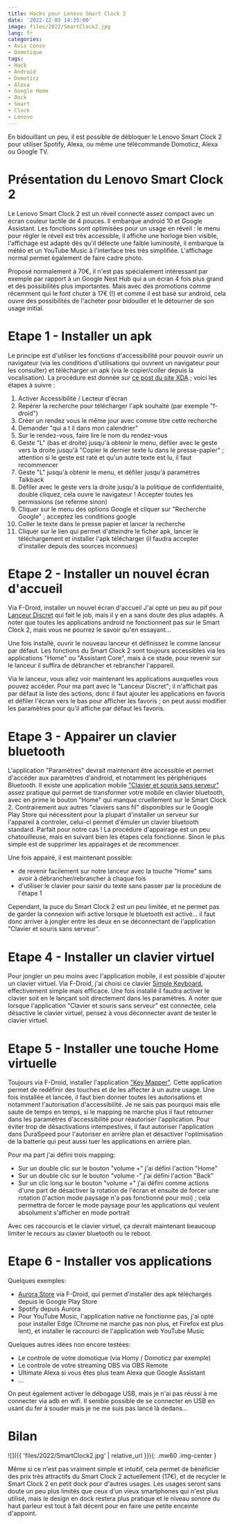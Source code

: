```yaml
---
title: Hacks pour Lenovo Smart Clock 2
date: '2022-12-03 14:35:00'
image: files/2022/SmartClock2.jpg
lang: fr
categories:
- Avis Conso
- Domotique
tags:
- Hack
- Android
- Domoticz
- Alexa
- Google Home
- Dock
- Smart
- Clock
- Lenovo
---
```


En bidouillant un peu, il est possible de débloquer le Lenovo Smart Clock 2 pour utiliser Spotify, Alexa, ou même une télécommande Domoticz, Alexa ou Google TV.

# Présentation du Lenovo Smart Clock 2
Le Lenovo Smart Clock 2 est un réveil connecté assez compact avec un écran couleur tactile de 4 pouces. Il embarque android 10 et Google Assistant.  Les fonctions sont optimisées pour un usage en réveil : le menu pour régler le réveil est très accessible, il affiche une horloge bien visible, l'affichage est adapté dès qu'il détecte une faible luminosité, il embarque la météo et un YouTube Music à l'interface très très simplifiée. L'affichage normal permet également de faire cadre photo.

Proposé normalement à 70€, il n'est pas spécialement intéressant par exemple par rapport à un Google Nest Hub qui a un écran 4 fois plus grand et des possibilités plus importantes. Mais avec des promotions comme récemment qui le font chuter à 17€ (!) et comme il est basé sur android, cela ouvre des possibilités de l'acheter pour bidouiller et le détourner de son usage initial.

# Etape 1 - Installer un apk
Le principe est d'utiliser les fonctions d'accessibilité pour pouvoir ouvrir un navigateur (via les conditions d'utilisations qui ouvrent un navigateur pour les consulter) et télécharger un apk (via le copier/coller depuis la vocalisation). La procédure est donnée sur [ce post du site XDA](https://forum.xda-developers.com/t/guide-installing-android-apps-on-the-lenovo-smart-clock-2.4393271/) ; voici les étapes à suivre :

1. Activer Accessibilité / Lecteur d'écran
2. Repérer la recherche pour télécharger l'apk souhaité (par exemple "f-droid")
3. Créer un rendez vous le même jour avec comme titre cette recherche
4. Demander "qui a t il dans mon calendrier"
5. Sur le rendez-vous, faire lire le nom du rendez-vous
6. Geste "L" (bas et droite) jusqu'à obtenir le menu, défiler avec le geste vers la droite jusqu'à "Copier le dernier texte lu dans le presse-papier" ; attention si le geste est raté et qu'un autre texte est lu, il faut recommencer 
7. Geste "L" jusqu'à obtenir le menu, et défiler jusqu'à paramètres Talkback
8. Défiler avec le geste vers la droite jusqu'à la politique de confidentialité, double cliquez, cela ouvre le navigateur !  Accepter toutes les permissions (se referme sinon)
9. Cliquer sur le menu des options Google et cliquer sur "Recherche Google" ; acceptez les conditions google
10. Coller le texte dans le presse papier et lancer la recherche
11. Cliquer sur le lien qui permet d'atteindre le ficher apk, lancer le téléchargement et installer l'apk télécharger (il faudra accepter d'installer depuis des sources inconnues)

# Etape 2 - Installer un nouvel écran d'accueil
Via F-Droid, installer un nouvel écran d'accueil J'ai opté un peu au pif pour [Lanceur Discret](https://f-droid.org/fr/packages/com.vincent_falzon.discreetlauncher/) qui fait le job, mais il y en a sans doute des plus adaptés. A noter que toutes les applications android ne fonctionnent pas sur le Smart Clock 2, mais vous ne pourrez le savoir qu'en essayant...

Une fois installé, ouvrir le nouveau lanceur et définissez le comme lanceur par défaut. Les fonctions du Smart Clock 2 sont toujours accessibles via les applications "Home" ou "Assistant Core", mais à ce stade, pour revenir sur le lanceur il suffira de débrancher et rebrancher l'appareil.

Via le lanceur, vous allez voir maintenant les applications auxquelles vous pouvez accéder. Pour ma part avec le "Lanceur Discret"; il n'affichait pas par défaut la liste des actions, donc il faut ajouter les applications en favoris et défiler l'écran vers le bas pour afficher les favoris ; on peut aussi modifier les paramètres pour qu'il affiche par défaut les favoris. 



# Etape 3 - Appairer un clavier bluetooth

L'application "Paramètres" devrait maintenant être accessible et permet d'accéder aux paramètres d'android, et notamment les périphériques Bluetooth. Il existe une application mobile ["Clavier et souris sans serveur"](https://play.google.com/store/apps/details?id=io.appground.blek)  assez pratique qui permet de transformer votre mobile en clavier bluetooth, avec en prime le bouton "Home" qui manque cruellement sur le Smart Clock 2. Contrairement aux autres "claviers sans fil" disponibles sur le Google Play Store qui nécessitent pour la plupart d'installer un serveur sur l'appareil à controler, celui-ci permet d'émuler un clavier bluetooth standard. Parfait pour notre cas ! La procédure d'appairage est un peu chatouilleuse, mais en suivant bien les étapes cela fonctionne. Sinon le plus simple est de supprimer les appairages et de recommencer.

Une fois appairé, il est maintenant possible:
- de revenir facilement sur notre lanceur avec la touche "Home" sans avoir à débrancher/rebrancher à chaque fois
- d'utiliser le clavier pour saisir du texte sans passer par la procédure de l'étape 1

Cependant, la puce du Smart Clock 2 est un peu limitée, et ne permet pas de garder la connexion wifi active lorsque le bluetooth est activé... il faut donc arriver à jongler entre les deux en se déconnectant de l'application "Clavier et souris sans serveur".

# Etape 4 - Installer un clavier virtuel

Pour jongler un peu moins avec l'application mobile, il est possible d'ajouter un clavier virtuel. Via F-Droid, j'ai choisi ce clavier [Simple Keyboard](https://f-droid.org/fr/packages/rkr.simplekeyboard.inputmethod/), effectivement simple mais efficace. Une fois installé il faudra activer le clavier soit en le lançant soit directement dans les paramètres. A noter que lorsque l'application "Clavier et souris sans serveur" est connectée, cela désactive le clavier virtuel, pensez à vous déconnecter avant de tester le clavier virtuel.

# Etape 5 - Installer une touche Home virtuelle
Toujours via F-Droid, installer l'application ["Key Mapper"](https://f-droid.org/fr/packages/io.github.sds100.keymapper/). Cette application permet de redéfinir des touches et de les affecter à un autre usage. Une fois installée et lancée, il faut bien donner toutes les autorisations et notamment l'autorisation d'accessibilité. Je ne sais pas pourquoi mais elle saute de temps en temps, si le mapping ne marche plus il faut retourner dans les paramètres d'accessibilité pour réautoriser l'application. Pour éviter trop de désactivations intempestives, il faut autoriser l'application dans DuraSpeed pour l'autoriser en arrière plan et désactiver l'optimisation de la batterie qui peut aussi tuer les applications en arrière plan.

Pour ma part j'ai défini trois mapping:
- Sur un double clic sur le bouton "volume +" j'ai défini l'action "Home"
- Sur un double clic sur le bouton "volume -" j'ai défini l'action "Back"
- Sur un clic long sur le bouton "volume +" j'ai défini comme actions d'une part de désactiver la rotation de l'écran et ensuite de forcer une rotation (l'action mode paysage n'a pas fonctionné pour moi) ; cela permettra de forcer le mode paysage pour les applications qui veulent absolument s'afficher en mode portrait

Avec ces raccourcis et le clavier virtuel, ça devrait maintenant beaucoup limiter le recours au clavier bluetooth ou le reboot.

# Etape 6 - Installer vos applications

Quelques exemples:
- [Aurora Store](https://f-droid.org/fr/packages/com.aurora.store/) via F-Droid, qui permet d'installer des apk téléchargés depuis le Google Play Store
- Spotify depuis Aurora
- Pour YouTube Music, l'application native ne fonctionne pas, j'ai opté pour installer Edge (Chrome ne marche pas non plus, et Firefox est plus lent), et installer le raccourci de l'application web YouTube Music


Quelques autres idées non encore testées:
- Le controle de votre domotique (via Homy / Domoticz par exemple)
- Le controle de votre streaming OBS via OBS Remote
- Ultimate Alexa si vous êtes plus team Alexa que Google Assistant
- ...

On peut également activer le débogage USB, mais je n'ai pas réussi à me connecter via adb en wifi. Il semble possible de se connecter en USB en usant du fer à souder mais je ne me suis pas lancé là dedans...
# Bilan
![]({{ 'files/2022/SmartClock2.jpg' | relative_url }}){: .mw60 .img-center }

Même si ce n'est pas vraiment simple et intuitif, cela permet de bénéficier des prix très attractifs du Smart Clock 2 actuellement (17€), et de recycler le Smart Clock 2 en petit dock pour d'autres usages. Les usages seront sans doute un peu plus limités que ceux d'un vieux smartphones qui n'est plus utilisé, mais le design en dock restera plus pratique et le niveau sonore du haut parleur est tout à fait décent pour en faire une petite enceinte d'appoint.
